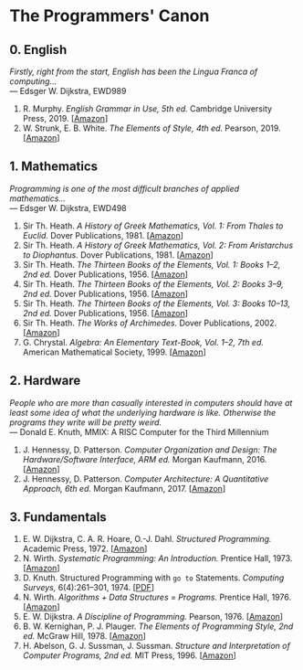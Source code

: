 # The Programmers' Canon

## 0. English

*Firstly, right from the start, English has been the Lingua Franca of
computing...*<br>
&mdash; Edsger W. Dijkstra, EWD989

1.  R. Murphy.
    *English Grammar in Use, 5th ed.*
    Cambridge University Press, 2019.
    [[Amazon](https://www.amazon.com/gp/product/1108457657/)]
1.  W. Strunk, E. B. White.
    *The Elements of Style, 4th ed.*
    Pearson, 2019.
    [[Amazon](https://www.amazon.com/dp/020530902X/)]

## 1. Mathematics

*Programming is one of the most difficult branches of applied
mathematics...*<br>
&mdash; Edsger W. Dijkstra, EWD498

1.  Sir Th. Heath.
    *A History of Greek Mathematics, Vol. 1: From Thales to Euclid.*
    Dover Publications, 1981.
    [[Amazon](https://www.amazon.com/dp/0486240738/)]
1.  Sir Th. Heath.
    *A History of Greek Mathematics, Vol. 2: From Aristarchus to Diophantus.*
    Dover Publications, 1981.
    [[Amazon](https://www.amazon.com/dp/0486240746/)]
1.  Sir Th. Heath.
    *The Thirteen Books of the Elements, Vol. 1: Books 1–2, 2nd ed.*
    Dover Publications, 1956.
    [[Amazon](https://www.amazon.com/dp/0486600882/)]
1.  Sir Th. Heath.
    *The Thirteen Books of the Elements, Vol. 2: Books 3–9, 2nd ed.*
    Dover Publications, 1956.
    [[Amazon](https://www.amazon.com/dp/0486600890/)]
1.  Sir Th. Heath.
    *The Thirteen Books of the Elements, Vol. 3: Books 10–13, 2nd ed.*
    Dover Publications, 1956.
    [[Amazon](https://www.amazon.com/dp/0486600904/)]
1.  Sir Th. Heath.
    *The Works of Archimedes.*
    Dover Publications, 2002.
    [[Amazon](https://www.amazon.com/dp/0486420841/)]
1.  G. Chrystal.
    *Algebra: An Elementary Text-Book, Vol. 1–2, 7th ed.*
    American Mathematical Society, 1999.
    [[Amazon](https://www.amazon.com/gp/product/0821819313/)]

## 2. Hardware

*People who are more than casually interested in computers should have at least
some idea of what the underlying hardware is like.  Otherwise the programs they
write will be pretty weird.*<br>
&mdash; Donald E. Knuth, MMIX: A RISC Computer for the Third Millennium

1.  J. Hennessy, D. Patterson.
    *Computer Organization and Design: The Hardware/Software Interface, ARM ed.*
    Morgan Kaufmann, 2016.
    [[Amazon](https://www.amazon.com/dp/0128017333/)]
1.  J. Hennessy, D. Patterson.
    *Computer Architecture: A Quantitative Approach, 6th ed.*
    Morgan Kaufmann, 2017.
    [[Amazon](https://www.amazon.com/dp/0128119055/)]

## 3. Fundamentals

1.  E. W. Dijkstra, C. A. R. Hoare, O.-J. Dahl.
    *Structured Programming.*
    Academic Press, 1972.
    [[Amazon](https://www.amazon.com/dp/0122005503/)]
1.  N. Wirth.
    *Systematic Programming: An Introduction.*
    Prentice Hall, 1973.
    [[Amazon](https://www.amazon.com/dp/0138803692/)]
1.  D. Knuth.
    Structured Programming with `go to` Statements.
    *Computing Surveys,* 6(4):261–301, 1974.
    [[PDF](https://pic.plover.com/knuth-GOTO.pdf)]
1.  N. Wirth.
    *Algorithms + Data Structures = Programs.*
    Prentice Hall, 1976.
    [[Amazon](https://www.amazon.com/dp/0130224189/)]
1.  E. W. Dijkstra.
    *A Discipline of Programming.*
    Pearson, 1976.
    [[Amazon](https://www.amazon.de/dp/013215871X/)]
1.  B. W. Kernighan, P. J. Plauger.
    *The Elements of Programming Style, 2nd ed.*
    McGraw Hill, 1978.
    [[Amazon](https://www.amazon.com/dp/0070342075/)]
1.  H. Abelson, G. J. Sussman, J. Sussman.
    *Structure and Interpretation of Computer Programs, 2nd ed.*
    MIT Press, 1996.
    [[Amazon](https://www.amazon.com/dp/0262510871/)]

<!-- Vim: set et sw=4: -->
